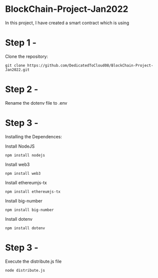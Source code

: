# BlockChain-Project-Jan2022
In this project, I have created a smart contract which is using

# Step 1 - 
Clone the repository: 

    git clone https://github.com/DedicatedToCloud08/BlockChain-Project-Jan2022.git


# Step 2 -
Rename the dotenv file to .env

# Step 3 - 
Installing the Dependences:

Install NodeJS

    npm install nodejs

Install web3 

    npm install web3
    
Install ethereumjs-tx

    npm install ethereumjs-tx

Install big-number

    npm install big-number

Install dotenv

    npm install dotenv

# Step 3 - 

Execute the distribute.js file 

    node distribute.js
